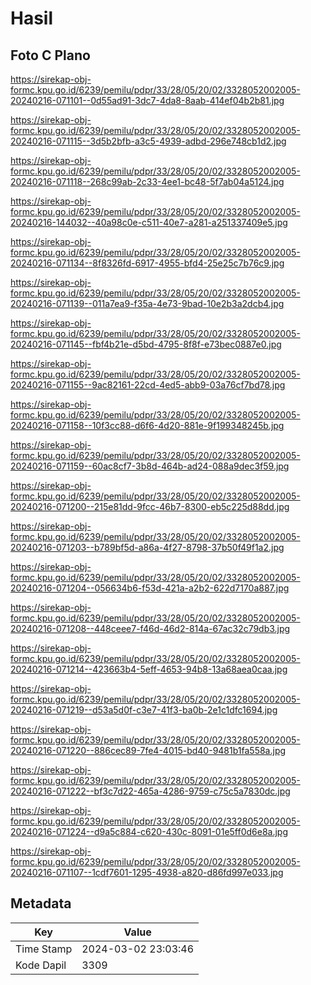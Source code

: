 # Hasil

## Foto C Plano

https://sirekap-obj-formc.kpu.go.id/6239/pemilu/pdpr/33/28/05/20/02/3328052002005-20240216-071101--0d55ad91-3dc7-4da8-8aab-414ef04b2b81.jpg

https://sirekap-obj-formc.kpu.go.id/6239/pemilu/pdpr/33/28/05/20/02/3328052002005-20240216-071115--3d5b2bfb-a3c5-4939-adbd-296e748cb1d2.jpg

https://sirekap-obj-formc.kpu.go.id/6239/pemilu/pdpr/33/28/05/20/02/3328052002005-20240216-071118--268c99ab-2c33-4ee1-bc48-5f7ab04a5124.jpg

https://sirekap-obj-formc.kpu.go.id/6239/pemilu/pdpr/33/28/05/20/02/3328052002005-20240216-144032--40a98c0e-c511-40e7-a281-a251337409e5.jpg

https://sirekap-obj-formc.kpu.go.id/6239/pemilu/pdpr/33/28/05/20/02/3328052002005-20240216-071134--8f8326fd-6917-4955-bfd4-25e25c7b76c9.jpg

https://sirekap-obj-formc.kpu.go.id/6239/pemilu/pdpr/33/28/05/20/02/3328052002005-20240216-071139--011a7ea9-f35a-4e73-9bad-10e2b3a2dcb4.jpg

https://sirekap-obj-formc.kpu.go.id/6239/pemilu/pdpr/33/28/05/20/02/3328052002005-20240216-071145--fbf4b21e-d5bd-4795-8f8f-e73bec0887e0.jpg

https://sirekap-obj-formc.kpu.go.id/6239/pemilu/pdpr/33/28/05/20/02/3328052002005-20240216-071155--9ac82161-22cd-4ed5-abb9-03a76cf7bd78.jpg

https://sirekap-obj-formc.kpu.go.id/6239/pemilu/pdpr/33/28/05/20/02/3328052002005-20240216-071158--10f3cc88-d6f6-4d20-881e-9f199348245b.jpg

https://sirekap-obj-formc.kpu.go.id/6239/pemilu/pdpr/33/28/05/20/02/3328052002005-20240216-071159--60ac8cf7-3b8d-464b-ad24-088a9dec3f59.jpg

https://sirekap-obj-formc.kpu.go.id/6239/pemilu/pdpr/33/28/05/20/02/3328052002005-20240216-071200--215e81dd-9fcc-46b7-8300-eb5c225d88dd.jpg

https://sirekap-obj-formc.kpu.go.id/6239/pemilu/pdpr/33/28/05/20/02/3328052002005-20240216-071203--b789bf5d-a86a-4f27-8798-37b50f49f1a2.jpg

https://sirekap-obj-formc.kpu.go.id/6239/pemilu/pdpr/33/28/05/20/02/3328052002005-20240216-071204--056634b6-f53d-421a-a2b2-622d7170a887.jpg

https://sirekap-obj-formc.kpu.go.id/6239/pemilu/pdpr/33/28/05/20/02/3328052002005-20240216-071208--448ceee7-f46d-46d2-814a-67ac32c79db3.jpg

https://sirekap-obj-formc.kpu.go.id/6239/pemilu/pdpr/33/28/05/20/02/3328052002005-20240216-071214--423663b4-5eff-4653-94b8-13a68aea0caa.jpg

https://sirekap-obj-formc.kpu.go.id/6239/pemilu/pdpr/33/28/05/20/02/3328052002005-20240216-071219--d53a5d0f-c3e7-41f3-ba0b-2e1c1dfc1694.jpg

https://sirekap-obj-formc.kpu.go.id/6239/pemilu/pdpr/33/28/05/20/02/3328052002005-20240216-071220--886cec89-7fe4-4015-bd40-9481b1fa558a.jpg

https://sirekap-obj-formc.kpu.go.id/6239/pemilu/pdpr/33/28/05/20/02/3328052002005-20240216-071222--bf3c7d22-465a-4286-9759-c75c5a7830dc.jpg

https://sirekap-obj-formc.kpu.go.id/6239/pemilu/pdpr/33/28/05/20/02/3328052002005-20240216-071224--d9a5c884-c620-430c-8091-01e5ff0d6e8a.jpg

https://sirekap-obj-formc.kpu.go.id/6239/pemilu/pdpr/33/28/05/20/02/3328052002005-20240216-071107--1cdf7601-1295-4938-a820-d86fd997e033.jpg


## Metadata

| Key        | Value               |
| ---------- | ------------------- |
| Time Stamp | 2024-03-02 23:03:46 |
| Kode Dapil | 3309                |




